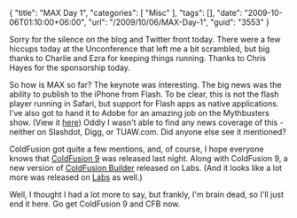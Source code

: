 {
	"title": "MAX Day 1",
	"categories": [
		"Misc"
	],
	"tags": [],
	"date": "2009-10-06T01:10:00+06:00",
	"url": "/2009/10/06/MAX-Day-1",
	"guid": "3553"
}

Sorry for the silence on the blog and Twitter front today. There were a few hiccups today at the Unconference that left me a bit scrambled, but big thanks to Charlie and Ezra for keeping things running. Thanks to Chris Hayes for the sponsorship today.

So how is MAX so far? The keynote was interesting. The big news was the ability to publish to the iPhone from Flash. To be clear, this is not the flash player running in Safari, but support for Flash apps as native applications. I've also got to hand it to Adobe for an amazing job on the Mythbusters show. (View it <a href="http://forta.com/blog/index.cfm/2009/10/5/Adobe-MythHackers-Video">here</a>) Oddly I wasn't able to find any news coverage of this - neither on Slashdot, Digg, or TUAW.com. Did anyone else see it mentioned? 

ColdFusion got quite a few mentions, and, of course, I hope everyone knows that <a href="http://www.adobe.com/go/coldfusion">ColdFusion 9</a> was released last night. Along with ColdFusion 9, a new version of <a href="http://labs.adobe.com/technologies/coldfusionbuilder/">ColdFusion Builder</a> released on Labs. (And it looks like a lot more was released on <a href="http://labs.adobe.com">Labs</a> as well.) 

Well, I thought I had a lot more to say, but frankly, I'm brain dead, so I'll just end it here. Go get ColdFusion 9 and CFB now.